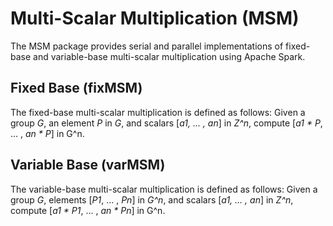 # Multi-Scalar Multiplication (MSM)

The MSM package provides serial and parallel implementations of fixed-base and variable-base multi-scalar multiplication using Apache Spark.

## Fixed Base (fixMSM)

The fixed-base multi-scalar multiplication is defined as follows:
Given a group _G_, an element _P_ in _G_, and scalars [_a1, ... , an_] in _Z^n_, compute [_a1 * P_, ... , _an * P_] in G^n.

## Variable Base (varMSM)

The variable-base multi-scalar multiplication is defined as follows:
Given a group _G_, elements [_P1_, ... , _Pn_] in _G^n_, and scalars [_a1, ... , an_] in _Z^n_, compute [_a1 * P1_, ... , _an * Pn_] in G^n.